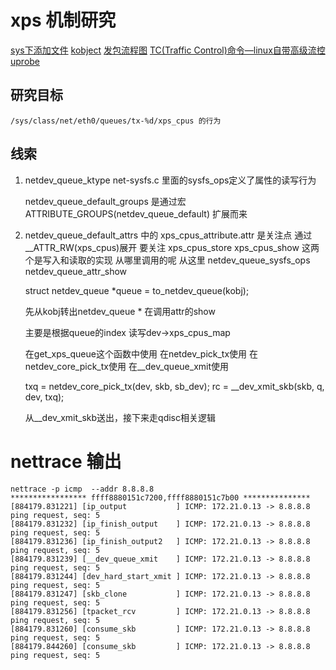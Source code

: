 # xps 机制研究

[sys下添加文件](https://blog.csdn.net/larry233/article/details/88094004)
[kobject](https://blog.csdn.net/jasonchen_gbd/article/details/78013643)
[发包流程图](https://openwrt.org/docs/guide-developer/networking/praxis)
[TC(Traffic Control)命令—linux自带高级流控](https://cloud.tencent.com/developer/article/1409664)
[uprobe](https://lwn.net/Articles/499190/)
## 研究目标

    /sys/class/net/eth0/queues/tx-%d/xps_cpus 的行为

## 线索

1. netdev_queue_ktype net-sysfs.c 里面的sysfs_ops定义了属性的读写行为

    netdev_queue_default_groups 是通过宏 ATTRIBUTE_GROUPS(netdev_queue_default) 扩展而来

2. netdev_queue_default_attrs 中的 xps_cpus_attribute.attr 是关注点
    通过 __ATTR_RW(xps_cpus)展开
    要关注  xps_cpus_store xps_cpus_show 这两个是写入和读取的实现
    从哪里调用的呢
    从这里 netdev_queue_sysfs_ops
    netdev_queue_attr_show

    struct netdev_queue *queue = to_netdev_queue(kobj);

    先从kobj转出netdev_queue *
    在调用attr的show

    主要是根据queue的index 读写dev->xps_cpus_map

    在get_xps_queue这个函数中使用
    在netdev_pick_tx使用
    在netdev_core_pick_tx使用
    在__dev_queue_xmit使用

    txq = netdev_core_pick_tx(dev, skb, sb_dev);
    rc = __dev_xmit_skb(skb, q, dev, txq);


    从__dev_xmit_skb送出，接下来走qdisc相关逻辑


# nettrace 输出


    nettrace -p icmp  --addr 8.8.8.8
    ***************** ffff8880151c7200,ffff8880151c7b00 ***************
    [884179.831221] [ip_output           ] ICMP: 172.21.0.13 -> 8.8.8.8 ping request, seq: 5
    [884179.831232] [ip_finish_output    ] ICMP: 172.21.0.13 -> 8.8.8.8 ping request, seq: 5
    [884179.831236] [ip_finish_output2   ] ICMP: 172.21.0.13 -> 8.8.8.8 ping request, seq: 5
    [884179.831239] [__dev_queue_xmit    ] ICMP: 172.21.0.13 -> 8.8.8.8 ping request, seq: 5
    [884179.831244] [dev_hard_start_xmit ] ICMP: 172.21.0.13 -> 8.8.8.8 ping request, seq: 5
    [884179.831247] [skb_clone           ] ICMP: 172.21.0.13 -> 8.8.8.8 ping request, seq: 5
    [884179.831256] [tpacket_rcv         ] ICMP: 172.21.0.13 -> 8.8.8.8 ping request, seq: 5
    [884179.831260] [consume_skb         ] ICMP: 172.21.0.13 -> 8.8.8.8 ping request, seq: 5
    [884179.844260] [consume_skb         ] ICMP: 172.21.0.13 -> 8.8.8.8 ping request, seq: 5
